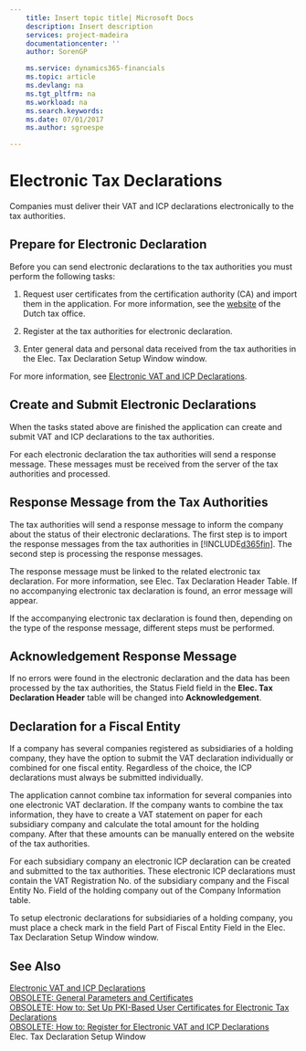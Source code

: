 ```yaml
---
    title: Insert topic title| Microsoft Docs
    description: Insert description
    services: project-madeira
    documentationcenter: ''
    author: SorenGP

    ms.service: dynamics365-financials
    ms.topic: article
    ms.devlang: na
    ms.tgt_pltfrm: na
    ms.workload: na
    ms.search.keywords:
    ms.date: 07/01/2017
    ms.author: sgroespe

---
```

# Electronic Tax Declarations
Companies must deliver their VAT and ICP declarations electronically to the tax authorities.  
  
## Prepare for Electronic Declaration  
 Before you can send electronic declarations to the tax authorities you must perform the following tasks:  
  
1.  Request user certificates from the certification authority (CA) and import them in the application. For more information, see the [website](http://go.microsoft.com/fwlink/?LinkID=223151) of the Dutch tax office.  
  
2.  Register at the tax authorities for electronic declaration.  
  
3.  Enter general data and personal data received from the tax authorities in the Elec. Tax Declaration Setup Window window.  
  
 For more information, see [Electronic VAT and ICP Declarations](electronic-vat-and-icp-declarations.md).  
  
## Create and Submit Electronic Declarations  
 When the tasks stated above are finished the application can create and submit VAT and ICP declarations to the tax authorities.  
  
 For each electronic declaration the tax authorities will send a response message. These messages must be received from the server of the tax authorities and processed.  
  
## Response Message from the Tax Authorities  
 The tax authorities will send a response message to inform the company about the status of their electronic declarations. The first step is to import the response messages from the tax authorities in [!INCLUDE[d365fin](../../includes/d365fin_md.md)]. The second step is processing the response messages.  
  
 The response message must be linked to the related electronic tax declaration. For more information, see Elec. Tax Declaration Header Table. If no accompanying electronic tax declaration is found, an error message will appear.  
  
 If the accompanying electronic tax declaration is found then, depending on the type of the response message, different steps must be performed.  
  
## Acknowledgement Response Message  
 If no errors were found in the electronic declaration and the data has been processed by the tax authorities, the Status Field field in the **Elec. Tax Declaration Header** table will be changed into **Acknowledgement**.  
  
## Declaration for a Fiscal Entity  
 If a company has several companies registered as subsidiaries of a holding company, they have the option to submit the VAT declaration individually or combined for one fiscal entity. Regardless of the choice, the ICP declarations must always be submitted individually.  
  
 The application cannot combine tax information for several companies into one electronic VAT declaration. If the company wants to combine the tax information, they have to create a VAT statement on paper for each subsidiary company and calculate the total amount for the holding company. After that these amounts can be manually entered on the website of the tax authorities.  
  
 For each subsidiary company an electronic ICP declaration can be created and submitted to the tax authorities. These electronic ICP declarations must contain the VAT Registration No. of the subsidiary company and the Fiscal Entity No. Field of the holding company out of the Company Information table.  
  
 To setup electronic declarations for subsidiaries of a holding company, you must place a check mark in the field Part of Fiscal Entity Field in the Elec. Tax Declaration Setup Window window.  
  
## See Also  
 [Electronic VAT and ICP Declarations](electronic-vat-and-icp-declarations.md)   
 [OBSOLETE: General Parameters and Certificates](OBSOLETE:%20General%20Parameters%20and%20Certificates.md)   
 [OBSOLETE: How to: Set Up PKI-Based User Certificates for Electronic Tax Declarations](OBSOLETE:%20How%20to:%20Set%20Up%20PKI-Based%20User%20Certificates%20for%20Electronic%20Tax%20Declarations.md)   
 [OBSOLETE: How to: Register for Electronic VAT and ICP Declarations](OBSOLETE:%20How%20to:%20Register%20for%20Electronic%20VAT%20and%20ICP%20Declarations.md)   
 Elec. Tax Declaration Setup Window
